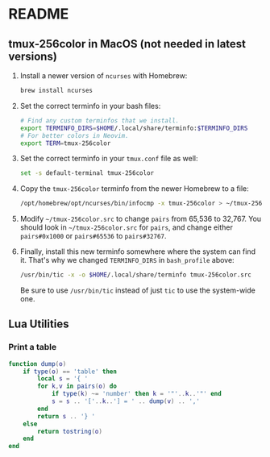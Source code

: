 # README

## tmux-256color in MacOS (not needed in latest versions)

1. Install a newer version of `ncurses` with Homebrew:

   ```bash
   brew install ncurses
   ```

1. Set the correct terminfo in your bash files:

   ```bash
   # Find any custom terminfos that we install.
   export TERMINFO_DIRS=$HOME/.local/share/terminfo:$TERMINFO_DIRS
   # For better colors in Neovim.
   export TERM=tmux-256color
   ```

1. Set the correct terminfo in your `tmux.conf` file as well:

   ```bash
   set -s default-terminal tmux-256color
   ```

1. Copy the `tmux-256color` terminfo from the newer Homebrew to a file:

   ```bash
   /opt/homebrew/opt/ncurses/bin/infocmp -x tmux-256color > ~/tmux-256color.src
   ```

1. Modify `~/tmux-256color.src` to change `pairs` from 65,536 to 32,767. You
   should look in `~/tmux-256color.src` for `pairs`, and change either
   `pairs#0x1000` or `pairs#65536` to `pairs#32767`.

1. Finally, install this new terminfo somewhere where the system can find it.
   That's why we changed `TERMINFO_DIRS` in `bash_profile` above:

   ```bash
   /usr/bin/tic -x -o $HOME/.local/share/terminfo tmux-256color.src
   ```

   Be sure to use `/usr/bin/tic` instead of just `tic` to use the system-wide
   one.

## Lua Utilities

### Print a table

```lua
function dump(o)
    if type(o) == 'table' then
        local s = '{ '
        for k,v in pairs(o) do
            if type(k) ~= 'number' then k = '"'..k..'"' end
            s = s .. '['..k..'] = ' .. dump(v) .. ','
        end
        return s .. '} '
    else
        return tostring(o)
    end
end
```
